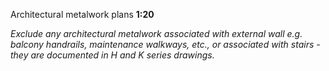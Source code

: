 <span class="caps">Architectural metalwork plans **1:20**</span>

_Exclude any architectural metalwork associated with external wall e.g. balcony handrails, maintenance walkways, etc., or associated with stairs - they are documented in H and K series drawings._